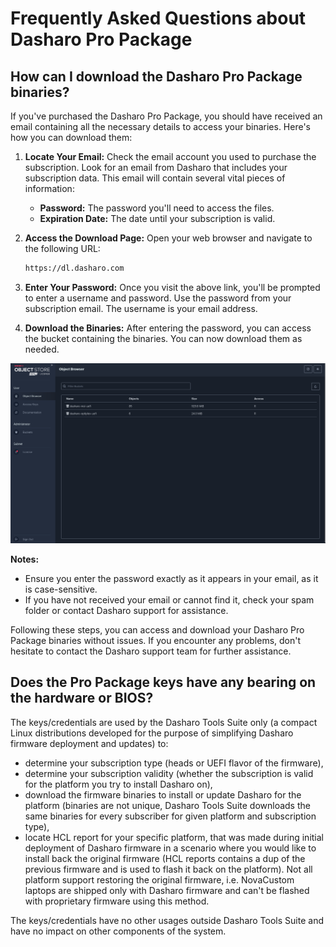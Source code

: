 # Frequently Asked Questions about Dasharo Pro Package

## How can I download the Dasharo Pro Package binaries?

If you've purchased the Dasharo Pro Package, you should have received an
email containing all the necessary details to access your binaries. Here's how
you can download them:

1. **Locate Your Email:** Check the email account you used to purchase the
   subscription. Look for an email from Dasharo that includes your subscription
   data. This email will contain several vital pieces of information:

    - **Password:** The password you'll need to access the files.
    - **Expiration Date:** The date until your subscription is valid.

2. **Access the Download Page:** Open your web browser and navigate to the
   following URL:

    ```txt
    https://dl.dasharo.com
    ```

3. **Enter Your Password:** Once you visit the above link, you'll be prompted
   to enter a username and password. Use the password from your subscription
   email. The username is your email address.

4. **Download the Binaries:** After entering the password, you can access the
   bucket containing the binaries. You can now download them as needed.

![](../images/minio-buckets.png)

**Notes:**

- Ensure you enter the password exactly as it appears in your email, as it is
  case-sensitive.
- If you have not received your email or cannot find it, check your spam folder
  or contact Dasharo support for assistance.

Following these steps, you can access and download your Dasharo Pro Package
binaries without issues. If you encounter any problems, don't
hesitate to contact the Dasharo support team for further assistance.

## Does the Pro Package keys have any bearing on the hardware or BIOS?

The keys/credentials are used by the Dasharo Tools Suite only (a compact
Linux distributions developed for the purpose of simplifying Dasharo
firmware deployment and updates) to:

- determine your subscription type (heads or UEFI flavor of the firmware),
- determine your subscription validity (whether the subscription is
valid for the platform you try to install Dasharo on),
- download the firmware binaries to install or update Dasharo for the
platform (binaries are not unique, Dasharo Tools Suite downloads the
same binaries for every subscriber for given platform and subscription
type),
- locate HCL report for your specific platform, that was made
during initial deployment of Dasharo firmware in a scenario where you
would like to install back the original firmware (HCL reports contains a
dup of the previous firmware and is used to flash it back on the
platform). Not all platform support restoring the original firmware,
i.e. NovaCustom laptops are shipped only with Dasharo firmware and can't
be flashed with proprietary firmware using this method.

The keys/credentials have no other usages outside Dasharo Tools Suite
and have no impact on other components of the system.
